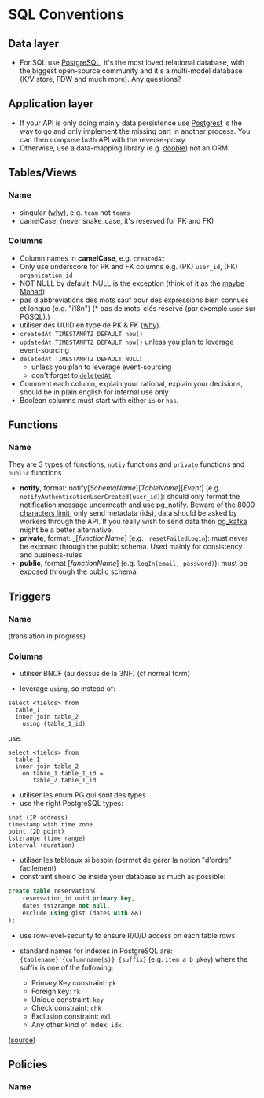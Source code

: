 # SQL Conventions

## Data layer

* For SQL use [PostgreSQL](https://www.postgresql.org), it's the most loved relational database, with the biggest open-source community and it's a multi-model database (K/V store, FDW and much more). Any questions?

## Application layer

* If your API is only doing mainly data persistence use [Postgrest](https://postgrest.com) is the way to go and only implement the missing part in another process. You can then compose both API with the reverse-proxy.
* Otherwise, use a data-mapping library (e.g. [doobie](https://github.com/tpolecat/doobie)) not an ORM.

## Tables/Views

### Name

* singular ([why](https://launchbylunch.com/posts/2014/Feb/16/sql-naming-conventions/#singular-relations)), e.g. `team` not `teams`
* camelCase, (never snake_case, it's reserved for PK and FK)

### Columns

* Column names in **camelCase**, e.g. `createdAt`
* Only use underscore for PK and FK columns e.g. (PK) `user_id`, (FK) `organization_id`
* NOT NULL by default, NULL is the exception (think of it as the [maybe Monad](https://github.com/chrissrogers/maybe#why))
* pas d'abbréviations des mots sauf pour des expressions bien connues et longue (e.g. "i18n")
(* pas de mots-clés réservé (par exemple `user` sur PGSQL).)
* utiliser des UUID en type de  PK & FK ([why](https://www.clever-cloud.com/blog/engineering/2015/05/20/why-auto-increment-is-a-terrible-idea/)).
* `createdAt TIMESTAMPTZ DEFAULT now()`
* `updatedAt TIMESTAMPTZ DEFAULT now()` unless you plan to leverage event-sourcing
* `deletedAt TIMESTAMPTZ DEFAULT NULL`:
  * unless you plan to leverage event-sourcing
  * don't forget to [`deletedAt`](http://stackoverflow.com/questions/8289100/create-unique-constraint-with-null-columns/8289253#8289253)
* Comment each column, explain your rational, explain your decisions, should be in plain english for internal use only
* Boolean columns must start with either `is` or `has`.

## Functions

### Name

They are 3 types of functions, `notiy` functions and `private` functions and `public` functions
- **notify**, format: notify[*SchemaName*][*TableName*][*Event*] (e.g. `notifyAuthenticationUserCreated(user_id)`): should only format the notification message underneath and use pg_notify. Beware of the [8000 characters limit](http://stackoverflow.com/a/41059797/745121), only send metadata (ids), data should be asked by workers through the API. If you really wish to send data then [pg_kafka](https://github.com/xstevens/pg_kafka) might be a better alternative.
- **private**, format: _[*functionName*] (e.g. `_resetFailedLogin`): must never be exposed through the public schema. Used mainly for consistency and business-rules
- **public**, format [*functionName*] (e.g. `logIn(email, password)`): must be exposed through the public schema.

## Triggers

### Name

(translation in progress)

### Columns

* utiliser BNCF (au dessus de la 3NF) (cf normal form)

* leverage `using`, so instead of:
```
select <fields> from
  table_1
  inner join table_2
    using (table_1_id)
```

use:

```
select <fields> from
  table_1
  inner join table_2
    on table_1.table_1_id =
       table_2.table_1_id
```

* utiliser les enum PG qui sont des types
* use the right PostgreSQL types:

```
inet (IP address)
timestamp with time zone
point (2D point)
tstzrange (time range)
interval (duration)
```

* utiliser les tableaux si besoin (permet de gérer la notion "d'ordre" facilement)
* constraint should be inside your database as much as possible:

```sql
create table reservation(
    reservation_id uuid primary key,
    dates tstzrange not null,
    exclude using gist (dates with &&)
);
```

* use row-level-security to ensure R/U/D access on each table rows

* standard names for indexes in PostgreSQL are: `{tablename}_{columnname(s)}_{suffix}` (e.g. `item_a_b_pkey`) where the suffix is one of the following:
  * Primary Key constraint: `pk`
  * Foreign key: `fk`
  * Unique constraint: `key`
  * Check constraint: `chk`
  * Exclusion constraint: `exl`
  * Any other kind of index: `idx`

([source](http://stackoverflow.com/questions/4107915/postgresql-default-constraint-names/4108266#4108266))

## Policies

### Name


